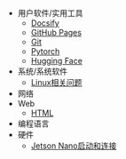 - 用户软件/实用工具
	- [Docsify](docsify.md)
	- [GitHub Pages](github_pages.md)
	- [Git](git.md)
	- [Pytorch](pytorch.md)
	- [Hugging Face](huggingface.md)
- 系统/系统软件
	- [Linux相关问题](Linux.md)
- 网络
- Web
	- [HTML](html.md)
- 编程语言
- 硬件
	- [Jetson Nano启动和连接](jetson_nano.md)